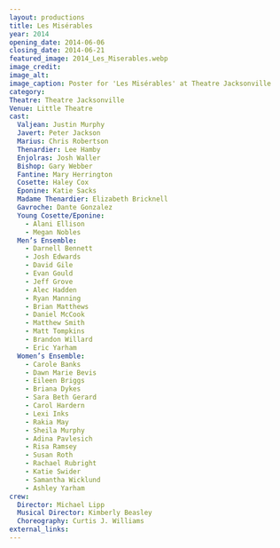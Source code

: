 ```yaml
---
layout: productions
title: Les Misérables
year: 2014
opening_date: 2014-06-06
closing_date: 2014-06-21
featured_image: 2014_Les_Miserables.webp
image_credit: 
image_alt:
image_caption: Poster for 'Les Misérables' at Theatre Jacksonville 
category: 
Theatre: Theatre Jacksonville
Venue: Little Theatre
cast:
  Valjean: Justin Murphy
  Javert: Peter Jackson
  Marius: Chris Robertson
  Thenardier: Lee Hamby
  Enjolras: Josh Waller
  Bishop: Gary Webber
  Fantine: Mary Herrington
  Cosette: Haley Cox
  Eponine: Katie Sacks
  Madame Thenardier: Elizabeth Bricknell
  Gavroche: Dante Gonzalez
  Young Cosette/Eponine:
    - Alani Ellison
    - Megan Nobles
  Men’s Ensemble:
    - Darnell Bennett
    - Josh Edwards
    - David Gile
    - Evan Gould
    - Jeff Grove
    - Alec Hadden
    - Ryan Manning
    - Brian Matthews
    - Daniel McCook
    - Matthew Smith
    - Matt Tompkins
    - Brandon Willard
    - Eric Yarham 
  Women’s Ensemble:
    - Carole Banks
    - Dawn Marie Bevis
    - Eileen Briggs
    - Briana Dykes
    - Sara Beth Gerard
    - Carol Hardern
    - Lexi Inks
    - Rakia May
    - Sheila Murphy
    - Adina Pavlesich
    - Risa Ramsey
    - Susan Roth
    - Rachael Rubright
    - Katie Swider
    - Samantha Wicklund
    - Ashley Yarham
crew:
  Director: Michael Lipp
  Musical Director: Kimberly Beasley
  Choreography: Curtis J. Williams 
external_links:
---
```


